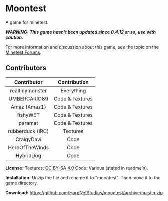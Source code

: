 # Moontest
A game for minetest.

***WARNING: This game hasn't been updated since 0.4.12 or so, use with caution.***

For more information and discussion about this game, see the topic on the [Minetest Forums](https://forum.minetest.net/viewtopic.php?f=9&t=5305).

## Contributors
| Contributor      | Contribution   |
|:----------------:|:--------------:|
| realtinymonster  | Everything     |
| UMBERCARIO89     | Code & Textures|
| Amaz (Amaz1)     | Code & Textures|
| fishyWET         | Code & Textures|
| paramat          | Code & Textures|
| rubberduck (IRC) | Textures       |
| CraigyDavi       | Code           |
| HeroOfTheWinds   | Code           |
| HybridDog        | Code           |

**License:** Textures: [CC BY-SA 4.0](http://creativecommons.org/licenses/by-sa/4.0/) Code: Various (stated in readme's).

**Installation:** Unzip the file and rename it to "moontest". Then move it to the game directory.

**Download:** https://github.com/HarpNetStudios/moontest/archive/master.zip
